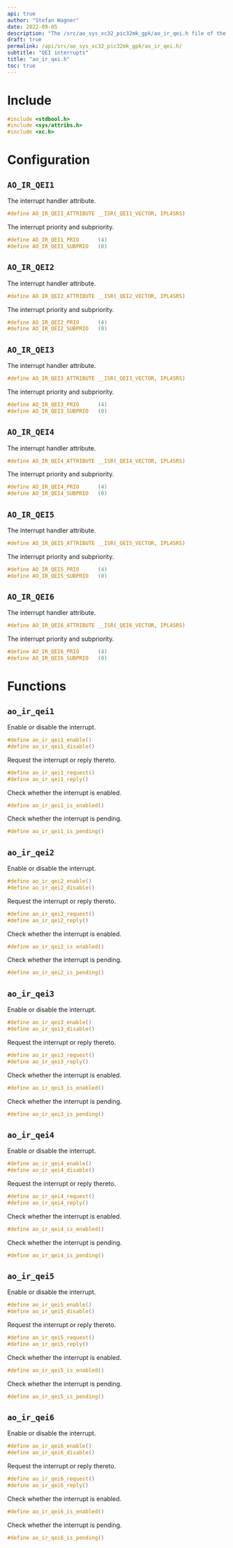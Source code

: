 ```yaml
---
api: true
author: "Stefan Wagner"
date: 2022-09-05
description: "The /src/ao_sys_xc32_pic32mk_gpk/ao_ir_qei.h file of the ao real-time operating system."
draft: true
permalink: /api/src/ao_sys_xc32_pic32mk_gpk/ao_ir_qei.h/
subtitle: "QEI interrupts"
title: "ao_ir_qei.h"
toc: true
---
```


# Include

```c
#include <stdbool.h>
#include <sys/attribs.h>
#include <xc.h>
```

# Configuration

## `AO_IR_QEI1`

The interrupt handler attribute.

```c
#define AO_IR_QEI1_ATTRIBUTE __ISR(_QEI1_VECTOR, IPL4SRS)
```

The interrupt priority and subpriority.

```c
#define AO_IR_QEI1_PRIO      (4)
#define AO_IR_QEI1_SUBPRIO   (0)
```

## `AO_IR_QEI2`

The interrupt handler attribute.

```c
#define AO_IR_QEI2_ATTRIBUTE __ISR(_QEI2_VECTOR, IPL4SRS)
```

The interrupt priority and subpriority.

```c
#define AO_IR_QEI2_PRIO      (4)
#define AO_IR_QEI2_SUBPRIO   (0)
```

## `AO_IR_QEI3`

The interrupt handler attribute.

```c
#define AO_IR_QEI3_ATTRIBUTE __ISR(_QEI3_VECTOR, IPL4SRS)
```

The interrupt priority and subpriority.

```c
#define AO_IR_QEI3_PRIO      (4)
#define AO_IR_QEI3_SUBPRIO   (0)
```

## `AO_IR_QEI4`

The interrupt handler attribute.

```c
#define AO_IR_QEI4_ATTRIBUTE __ISR(_QEI4_VECTOR, IPL4SRS)
```

The interrupt priority and subpriority.

```c
#define AO_IR_QEI4_PRIO      (4)
#define AO_IR_QEI4_SUBPRIO   (0)
```

## `AO_IR_QEI5`

The interrupt handler attribute.

```c
#define AO_IR_QEI5_ATTRIBUTE __ISR(_QEI5_VECTOR, IPL4SRS)
```

The interrupt priority and subpriority.

```c
#define AO_IR_QEI5_PRIO      (4)
#define AO_IR_QEI5_SUBPRIO   (0)
```

## `AO_IR_QEI6`

The interrupt handler attribute.

```c
#define AO_IR_QEI6_ATTRIBUTE __ISR(_QEI6_VECTOR, IPL4SRS)
```

The interrupt priority and subpriority.

```c
#define AO_IR_QEI6_PRIO      (4)
#define AO_IR_QEI6_SUBPRIO   (0)
```

# Functions

## `ao_ir_qei1`

Enable or disable the interrupt.

```c
#define ao_ir_qei1_enable()
#define ao_ir_qei1_disable()
```

Request the interrupt or reply thereto.

```c
#define ao_ir_qei1_request()
#define ao_ir_qei1_reply()
```

Check whether the interrupt is enabled.

```c
#define ao_ir_qei1_is_enabled()
```

Check whether the interrupt is pending.

```c
#define ao_ir_qei1_is_pending()
```

## `ao_ir_qei2`

Enable or disable the interrupt.

```c
#define ao_ir_qei2_enable()
#define ao_ir_qei2_disable()
```

Request the interrupt or reply thereto.

```c
#define ao_ir_qei2_request()
#define ao_ir_qei2_reply()
```

Check whether the interrupt is enabled.

```c
#define ao_ir_qei2_is_enabled()
```

Check whether the interrupt is pending.

```c
#define ao_ir_qei2_is_pending()
```

## `ao_ir_qei3`

Enable or disable the interrupt.

```c
#define ao_ir_qei3_enable()
#define ao_ir_qei3_disable()
```

Request the interrupt or reply thereto.

```c
#define ao_ir_qei3_request()
#define ao_ir_qei3_reply()
```

Check whether the interrupt is enabled.

```c
#define ao_ir_qei3_is_enabled()
```

Check whether the interrupt is pending.

```c
#define ao_ir_qei3_is_pending()
```

## `ao_ir_qei4`

Enable or disable the interrupt.

```c
#define ao_ir_qei4_enable()
#define ao_ir_qei4_disable()
```

Request the interrupt or reply thereto.

```c
#define ao_ir_qei4_request()
#define ao_ir_qei4_reply()
```

Check whether the interrupt is enabled.

```c
#define ao_ir_qei4_is_enabled()
```

Check whether the interrupt is pending.

```c
#define ao_ir_qei4_is_pending()
```

## `ao_ir_qei5`

Enable or disable the interrupt.

```c
#define ao_ir_qei5_enable()
#define ao_ir_qei5_disable()
```

Request the interrupt or reply thereto.

```c
#define ao_ir_qei5_request()
#define ao_ir_qei5_reply()
```

Check whether the interrupt is enabled.

```c
#define ao_ir_qei5_is_enabled()
```

Check whether the interrupt is pending.

```c
#define ao_ir_qei5_is_pending()
```

## `ao_ir_qei6`

Enable or disable the interrupt.

```c
#define ao_ir_qei6_enable()
#define ao_ir_qei6_disable()
```

Request the interrupt or reply thereto.

```c
#define ao_ir_qei6_request()
#define ao_ir_qei6_reply()
```

Check whether the interrupt is enabled.

```c
#define ao_ir_qei6_is_enabled()
```

Check whether the interrupt is pending.

```c
#define ao_ir_qei6_is_pending()
```
